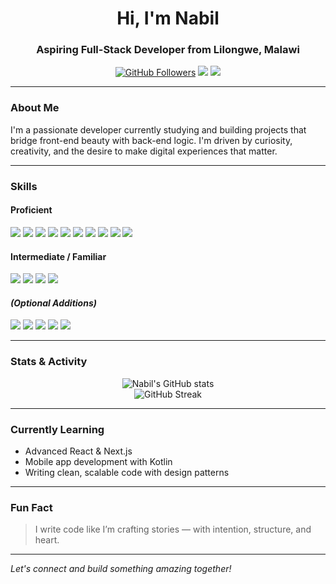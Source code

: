 <h1 align="center">Hi, I'm Nabil</h1>
<h3 align="center">Aspiring Full-Stack Developer from Lilongwe, Malawi</h3>

<p align="center">
  <a href="https://github.com/CodedByNabil"><img src="https://img.shields.io/github/followers/nabil?label=Follow&style=social" alt="GitHub Followers"></a>
  <a href="mailto:itadorihiro@gmail.com"><img src="https://img.shields.io/badge/Email-Contact-informational?style=flat&logo=gmail"></a>
  <a href="https://www.linkedin.com/in/nabil"><img src="https://img.shields.io/badge/LinkedIn-Connect-blue?style=flat&logo=linkedin"></a>
</p>

---

### **About Me**
I'm a passionate developer currently studying and building projects that bridge front-end beauty with back-end logic. I'm driven by curiosity, creativity, and the desire to make digital experiences that matter.

---

### **Skills**

#### **Proficient**
<p align="left">
  <img src="https://img.shields.io/badge/JavaScript-F7DF1E?style=flat&logo=javascript&logoColor=black" />
  <img src="https://img.shields.io/badge/HTML5-E34F26?style=flat&logo=html5&logoColor=white" />
  <img src="https://img.shields.io/badge/CSS3-1572B6?style=flat&logo=css3&logoColor=white" />
  <img src="https://img.shields.io/badge/TypeScript-3178C6?style=flat&logo=typescript&logoColor=white" />
  <img src="https://img.shields.io/badge/Node.js-339933?style=flat&logo=node.js&logoColor=white" />
  <img src="https://img.shields.io/badge/Git-F05032?style=flat&logo=git&logoColor=white" />
  <img src="https://img.shields.io/badge/REST%20API-00599C?style=flat&logo=swagger&logoColor=white" />
  <img src="https://img.shields.io/badge/Render-46E3B7?style=flat&logo=render&logoColor=white" />
  <img src="https://img.shields.io/badge/Vercel-000000?style=flat&logo=vercel&logoColor=white" />
  <img src="https://img.shields.io/badge/Heroku-430098?style=flat&logo=heroku&logoColor=white" />
</p>

#### **Intermediate / Familiar**
<p align="left">
  <img src="https://img.shields.io/badge/React-61DAFB?style=flat&logo=react&logoColor=black" />
  <img src="https://img.shields.io/badge/Next.js-000000?style=flat&logo=next.js&logoColor=white" />
  <img src="https://img.shields.io/badge/Kotlin-0095D5?style=flat&logo=kotlin&logoColor=white" />
  <img src="https://img.shields.io/badge/Java-007396?style=flat&logo=java&logoColor=white" />
</p>

#### *(Optional Additions)*
<p align="left">
  <img src="https://img.shields.io/badge/MongoDB-47A248?style=flat&logo=mongodb&logoColor=white" />
  <img src="https://img.shields.io/badge/Express.js-000000?style=flat&logo=express&logoColor=white" />
  <img src="https://img.shields.io/badge/Postman-FF6C37?style=flat&logo=postman&logoColor=white" />
  <img src="https://img.shields.io/badge/Time%20Management-success?style=flat&logo=clockify" />
  <img src="https://img.shields.io/badge/Communication-EA4335?style=flat&logo=googlechat&logoColor=white" />
</p>

---

### **Stats & Activity**

<p align="center">
  <img src="https://github-readme-stats.vercel.app/api?username=CodedByNabil&show_icons=true&theme=tokyonight" alt="Nabil's GitHub stats" />
  <br/>
  <img src="https://github-readme-streak-stats.herokuapp.com/?user=CodedByNabil&theme=tokyonight" alt="GitHub Streak" />
</p>

---

### **Currently Learning**
- Advanced React & Next.js
- Mobile app development with Kotlin
- Writing clean, scalable code with design patterns

---

### **Fun Fact**
> I write code like I’m crafting stories — with intention, structure, and heart.

---

*Let's connect and build something amazing together!*

